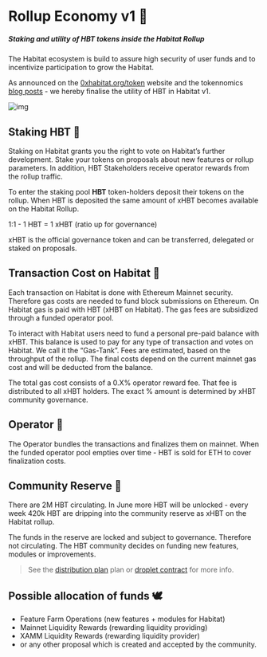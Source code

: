 # **Rollup Economy v1** 🧮
##### **Staking and utility of HBT tokens inside the Habitat Rollup**

The Habitat ecosystem is build to assure high security of user funds and to incentivize participation to grow the Habitat.

As announced on the [0xhabitat.org/token](https://0xhabitat.org/token) website and the tokennomics [blog posts](https://0xhabitat.substack.com/p/hbt-token-design-and-economics-) - we hereby finalise the utility of HBT in Habitat v1.

![img](/v1economy.jpg)

## **Staking HBT** 🧬
Staking on Habitat grants you the right to vote on Habitat’s further development. Stake your tokens on proposals about new features or rollup parameters. In addition, HBT Stakeholders receive operator rewards from the rollup traffic.

To enter the staking pool **HBT**  token-holders deposit their tokens on the rollup. When HBT is deposited the same amount of xHBT becomes available on the Habitat Rollup.

1:1 - 1 HBT = 1 xHBT (ratio up for governance)

xHBT is the official governance token and can be transferred, delegated or staked on proposals.

## **Transaction Cost on Habitat** 🥏
Each transaction on Habitat is done with Ethereum Mainnet security. Therefore gas costs are needed to fund block submissions on Ethereum. On Habitat gas is paid with HBT (xHBT on Habitat). The gas fees are subsidized through a funded operator pool.

To interact with Habitat users need to fund a personal pre-paid balance with xHBT. This balance is used to pay for any type of transaction and votes on Habitat. We call it the “Gas-Tank”. Fees are estimated, based on the throughput of the rollup. The final costs depend on the current mainnet gas cost and will be deducted from the balance.

The total gas cost consists of a 0.X% operator reward fee. That fee is distributed to all xHBT holders. The exact % amount is determined by xHBT community governance.

## **Operator** 🦍
The Operator bundles the transactions and finalizes them on mainnet. When the funded operator pool empties over time - HBT is sold for ETH to cover finalization costs.

## **Community Reserve** 🏦
There are 2M HBT circulating. In June more HBT will be unlocked - every week 420k HBT are dripping into the community reserve as xHBT on the Habitat rollup.

The funds in the reserve are locked and subject to governance. Therefore not circulating. The HBT community decides on funding new features, modules or improvements.

> See the [distribution plan](https://bit.ly/HBT-distribution) plan or [droplet contract](https://bit.ly/3aMDUwc) for more info.

## **Possible allocation of funds** 🕊️
* Feature Farm Operations (new features + modules for Habitat)
* Mainnet Liquidity Rewards (rewarding liquidity providing)
* XAMM Liquidity Rewards (rewarding liquidity provider)
* or any other proposal which is created and accepted by the community.
